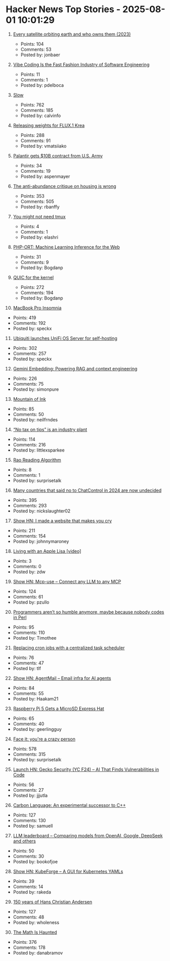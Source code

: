 # Hacker News Top Stories - 2025-08-01 10:01:29

1. [Every satellite orbiting earth and who owns them (2023)](https://dewesoft.com/blog/every-satellite-orbiting-earth-and-who-owns-them)
   - Points: 104
   - Comments: 53
   - Posted by: jonbaer

2. [Vibe Coding Is the Fast Fashion Industry of Software Engineering](https://pdelboca.me/writings/2025/08/01/vibe-coding-fast-fashion.html)
   - Points: 11
   - Comments: 1
   - Posted by: pdelboca

3. [Slow](https://michaelnotebook.com/slow/index.html)
   - Points: 762
   - Comments: 185
   - Posted by: calvinfo

4. [Releasing weights for FLUX.1 Krea](https://www.krea.ai/blog/flux-krea-open-source-release)
   - Points: 288
   - Comments: 91
   - Posted by: vmatsiiako

5. [Palantir gets $10B contract from U.S. Army](https://www.washingtonpost.com/technology/2025/07/31/palantir-army-contract-10bn/)
   - Points: 34
   - Comments: 19
   - Posted by: aspenmayer

6. [The anti-abundance critique on housing is wrong](https://www.derekthompson.org/p/the-anti-abundance-critique-on-housing)
   - Points: 353
   - Comments: 505
   - Posted by: rbanffy

7. [You might not need tmux](https://bower.sh/you-might-not-need-tmux)
   - Points: 4
   - Comments: 1
   - Posted by: elashri

8. [PHP-ORT: Machine Learning Inference for the Web](https://krakjoe.github.io/ort/)
   - Points: 31
   - Comments: 9
   - Posted by: Bogdanp

9. [QUIC for the kernel](https://lwn.net/Articles/1029851/)
   - Points: 272
   - Comments: 194
   - Posted by: Bogdanp

10. [MacBook Pro Insomnia](https://manuel.bernhardt.io/posts/2025-07-24-macbook-pro-insomnia)
   - Points: 419
   - Comments: 192
   - Posted by: speckx

11. [Ubiquiti launches UniFi OS Server for self-hosting](https://lazyadmin.nl/home-network/unifi-os-server/)
   - Points: 302
   - Comments: 257
   - Posted by: speckx

12. [Gemini Embedding: Powering RAG and context engineering](https://developers.googleblog.com/en/gemini-embedding-powering-rag-context-engineering/)
   - Points: 226
   - Comments: 75
   - Posted by: simonpure

13. [Mountain of Ink](https://mountainofink.com)
   - Points: 85
   - Comments: 50
   - Posted by: neilfrndes

14. [“No tax on tips” is an industry plant](https://www.newyorker.com/magazine/2025/08/04/no-tax-on-tips-is-an-industry-plant)
   - Points: 114
   - Comments: 216
   - Posted by: littlexsparkee

15. [Rao Reading Algorithm](https://raohacker.com/rao-reading-algorithm/)
   - Points: 8
   - Comments: 1
   - Posted by: surprisetalk

16. [Many countries that said no to ChatControl in 2024 are now undecided](https://digitalcourage.social/@echo_pbreyer/114946559233051667)
   - Points: 395
   - Comments: 293
   - Posted by: nickslaughter02

17. [Show HN: I made a website that makes you cry](https://www.cryonceaweek.com)
   - Points: 211
   - Comments: 154
   - Posted by: johnnymaroney

18. [Living with an Apple Lisa [video]](https://www.youtube.com/watch?v=KISxcJ2DydY)
   - Points: 3
   - Comments: 0
   - Posted by: zdw

19. [Show HN: Mcp-use – Connect any LLM to any MCP](https://github.com/mcp-use/mcp-use)
   - Points: 124
   - Comments: 61
   - Posted by: pzullo

20. [Programmers aren’t so humble anymore, maybe because nobody codes in Perl](https://www.wired.com/story/programmers-arent-humble-anymore-nobody-codes-in-perl/)
   - Points: 95
   - Comments: 110
   - Posted by: Timothee

21. [Replacing cron jobs with a centralized task scheduler](https://mayhul.com/posts/scheduled-tasks/)
   - Points: 76
   - Comments: 47
   - Posted by: tlf

22. [Show HN: AgentMail – Email infra for AI agents](https://chat.agentmail.to/)
   - Points: 84
   - Comments: 55
   - Posted by: Haakam21

23. [Raspberry Pi 5 Gets a MicroSD Express Hat](https://www.cnx-software.com/2025/07/28/raspberry-pi-5-gets-a-microsd-express-hat/)
   - Points: 65
   - Comments: 40
   - Posted by: geerlingguy

24. [Face it: you're a crazy person](https://www.experimental-history.com/p/face-it-youre-a-crazy-person)
   - Points: 578
   - Comments: 315
   - Posted by: surprisetalk

25. [Launch HN: Gecko Security (YC F24) – AI That Finds Vulnerabilities in Code](undefined)
   - Points: 56
   - Comments: 27
   - Posted by: jjjutla

26. [Carbon Language: An experimental successor to C++](https://docs.carbon-lang.dev/)
   - Points: 127
   - Comments: 130
   - Posted by: samuell

27. [LLM leaderboard – Comparing models from OpenAI, Google, DeepSeek and others](https://artificialanalysis.ai/leaderboards/models)
   - Points: 50
   - Comments: 30
   - Posted by: bookofjoe

28. [Show HN: KubeForge – A GUI for Kubernetes YAMLs](https://github.com/kubenote/KubeForge)
   - Points: 39
   - Comments: 14
   - Posted by: rakeda

29. [150 years of Hans Christian Andersen](https://www.newstatesman.com/culture/books/book-of-the-day/2025/07/150-years-of-the-bizarre-hans-christian-andersen)
   - Points: 127
   - Comments: 48
   - Posted by: wholeness

30. [The Math Is Haunted](https://overreacted.io/the-math-is-haunted/)
   - Points: 376
   - Comments: 178
   - Posted by: danabramov

